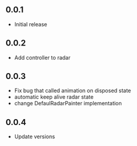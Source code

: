 ## 0.0.1

- Initial release

## 0.0.2

- Add controller to radar

## 0.0.3

- Fix bug that called animation on disposed state
- automatic keep alive radar state
- change DefaulRadarPainter implementation

## 0.0.4

- Update versions